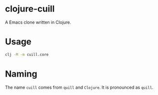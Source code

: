 # clojure-cuill

A Emacs clone written in Clojure.


# Usage

```bash
clj -M -m cuill.core
```


# Naming

The name `cuill` comes from `quill` and `Clojure`.  It is pronounced as `quill`.

